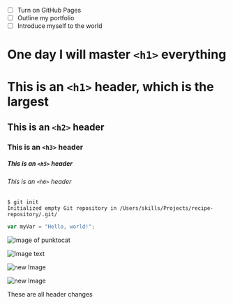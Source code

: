 - [ ] Turn on GitHub Pages
- [ ] Outline my portfolio
- [ ] Introduce myself to the world

# One day I will master `<h1>` everything
# This is an `<h1>` header, which is the largest

## This is an `<h2>` header

### This is an `<h3>` header

##### This is an `<h5>` header

###### This is an `<h6>` header
```
$ git init
Initialized empty Git repository in /Users/skills/Projects/recipe-repository/.git/
```
``` javascript
var myVar = "Hello, world!";
```
![Image of punktocat](https://octodex.github.com/images/daftpunktocat-thomas.gif)

![Image text](https://octodex.github.com/images/NUX_Octodex.gif)

![new Image](https://octodex.github.com/images/femalecodertocat.png)

![new Image](https://octodex.github.com/images/octofez.png)










These are all header changes
